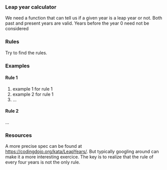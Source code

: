 ### Leap year calculator
We need a function that can tell us if a given year is a leap year or not.
Both past and present years are valid. Years before the year 0 need not be considered

### Rules
Try to find the rules.

### Examples
#### Rule 1
1. example 1 for rule 1
2. example 2 for rule 1
3. ...

#### Rule 2
...


### Resources
A more precise spec can be found at https://codingdojo.org/kata/LeapYears/. 
But typically googling around can make it a more interesting exercice. The key is to realize that 
the rule of every four years is not the only rule.

